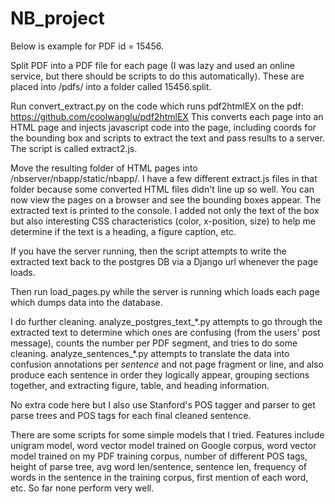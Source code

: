 # NB_project

Below is example for PDF id = 15456.

Split PDF into a PDF file for each page (I was lazy and used an online service, but there should be scripts to do this automatically). These are placed into /pdfs/ into a folder called 15456.split. 

Run convert_extract.py on the code which runs pdf2htmlEX on the pdf: https://github.com/coolwanglu/pdf2htmlEX
This converts each page into an HTML page and injects javascript code into the page, including coords for the bounding box and scripts to extract the text and pass results to a server. The script is called extract2.js.

Move the resulting folder of HTML pages into /nbserver/nbapp/static/nbapp/. I have a few different extract.js files in that folder because some converted HTML files didn't line up so well. You can now view the pages on a browser and see the bounding boxes appear. The extracted text is printed to the console. I added not only the text of the box but also interesting CSS characteristics (color, x-position, size) to help me determine if the text is a heading, a figure caption, etc.

If you have the server running, then the script attempts to write the extracted text back to the postgres DB via a Django url whenever the page loads.

Then run load_pages.py while the server is running which loads each page which dumps data into the database.

I do further cleaning. analyze_postgres_text_\*.py attempts to go through the extracted text to determine which ones are confusing (from the users' post message), counts the number per PDF segment, and tries to do some cleaning.
analyze_sentences_\*.py attempts to translate the data into confusion annotations per *sentence* and not page fragment or line, and also produce each sentence in order they logically appear, grouping sections together, and extracting figure, table, and heading information.

No extra code here but I also use Stanford's POS tagger and parser to get parse trees and POS tags for each final cleaned sentence.

There are some scripts for some simple models that I tried. Features include unigram model, word vector model trained on Google corpus, word vector model trained on my PDF training corpus, number of different POS tags, height of parse tree, avg word len/sentence, sentence len, frequency of words in the sentence in the training corpus, first mention of each word, etc. So far none perform very well.

